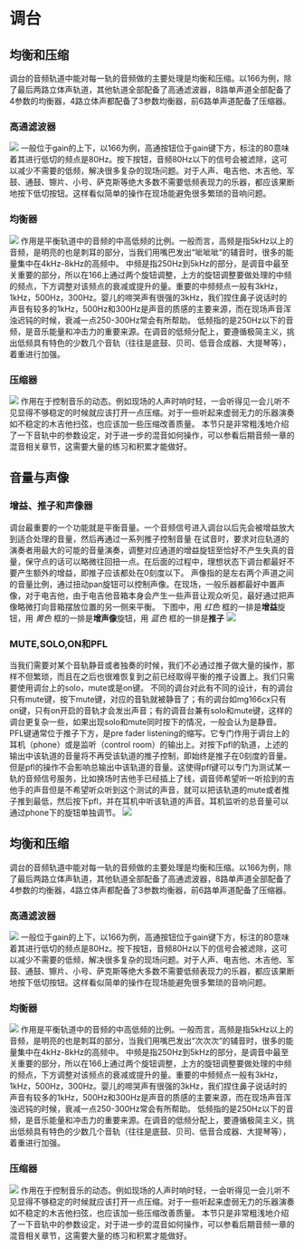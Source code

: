 # 调台

## 均衡和压缩

调台的音频轨道中能对每一轨的音频做的主要处理是均衡和压缩。以166为例，除了最后两路立体声轨道，其他轨道全部配备了高通滤波器，8路单声道全部配备了4参数的均衡器，4路立体声都配备了3参数均衡器，前6路单声道配备了压缩器。
### 高通滤波器
<img src="img/143_1.jpg">
一般位于gain的上下，以166为例，高通按钮位于gain键下方，标注的80意味着其进行低切的频点是80Hz。按下按钮，音频80Hz以下的信号会被滤除，这可以减少不需要的低频，解决很多复杂的现场问题。对于人声、电吉他、木吉他、军鼓、通鼓、镲片、小号、萨克斯等绝大多数不需要低频表现力的乐器，都应该果断地按下低切按钮。这样看似简单的操作在现场能避免很多繁琐的音响问题。

### 均衡器
<img src="img/143_2.jpg">
作用是平衡轨道中的音频的中高低频的比例。一般而言，高频是指5kHz以上的音频，是明亮的也是刺耳的部分，当我们用嘴巴发出“呲呲呲”的辅音时，很多的能量集中在4kHz-8kHz的高频中。
中频是指250Hz到5kHz的部分，是调音中最至关重要的部分，所以在166上通过两个旋钮调整，上方的旋钮调整要做处理的中频的频点，下方调整对该频点的衰减或提升的量。重要的中频频点一般有3kHz，1kHz，500Hz，300Hz。婴儿的啼哭声有很强的3kHz，我们捏住鼻子说话时的声音有较多的1kHz，500Hz和300Hz是声音的质感的主要来源，而在现场声音浑浊迟钝的时候，衰减一点250-300Hz常会有所帮助。
低频指的是250Hz以下的音频，是音乐能量和冲击力的重要来源。在调音的低频分配上，要遵循极简主义，挑出低频具有特色的少数几个音轨（往往是底鼓、贝司、低音合成器、大提琴等），着重进行加强。

### 压缩器
<img src="img/143_3.jpg">
作用在于控制音乐的动态。例如现场的人声时响时轻，一会听得见一会儿听不见显得不够稳定的时候就应该打开一点压缩。对于一些听起来虚弱无力的乐器演奏如不稳定的木吉他扫弦，也应该加一些压缩改善质量。
本节只是非常粗浅地介绍了一下音轨中的参数设定，对于进一步的混音如何操作，可以参看后期音频一章的混音相关章节，这需要大量的练习和积累才能做好。


## 音量与声像
### 增益、推子和声像器
调台最重要的一个功能就是平衡音量。一个音频信号进入调台以后先会被增益放大到适合处理的音量，然后再通过一系列推子控制音量
在试音时，要求对应轨道的演奏者用最大的可能的音量演奏，调整对应通道的增益旋钮至恰好不产生失真的音量，保守点的话可以略微往回扭一点。在后面的过程中，理想状态下调台都最好不要产生额外的增益，即推子应该都处在0刻度以下。
声像指的是左右两个声道之间的音量比例，通过扭动pan旋钮可以控制声像。在现场，一般乐器都最好中置声像，对于电吉他，由于电吉他音箱本身会产生一些声音让观众听见，最好通过把声像略微打向音箱摆放位置的另一侧来平衡。
下图中，用 _红色_ 框的一排是**增益**旋钮，用 _黄色_ 框的一排是**增声像**旋钮，用 _蓝色_ 框的一排是**推子**
<img src="img/142_1.jpg">

### MUTE,SOLO,ON和PFL
当我们需要对某个音轨静音或者独奏的时候，我们不必通过推子做大量的操作，那样不但繁琐，而且在之后也很难恢复到之前已经取得平衡的推子设置上。我们只需要使用调台上的solo，mute或是on键。
不同的调台对此有不同的设计，有的调台只有mute键，按下mute键，对应的音轨就被静音了；有的调台如mg166cx只有on键，只有on开启的音轨才会发出声音；有的调音台兼有solo和mute键，这样的调台更复杂一些，如果出现solo和mute同时按下的情况，一般会认为是静音。
PFL键通常位于推子下方，是pre fader listening的缩写。它专门作用于调台上的耳机（phone）或是监听（control room）的输出上。对按下pfl的轨道，上述的输出中该轨道的音量将不再受该轨道的推子控制，即始终是推子在0刻度的音量。但是pfl的操作不会影响总输出中该轨道的音量。这使得pfl键可以专门为测试某一轨的音频信号服务，比如换场时吉他手已经插上了线，调音师希望听一听拾到的吉他手的声音但是不希望听众听到这个测试的声音，就可以把该轨道的mute或者推子推到最低，然后按下pfl，并在耳机中听该轨道的声音。耳机监听的总音量可以通过phone下的旋钮单独调节。
<img src="img/142_2.jpg" >




## 均衡和压缩
调台的音频轨道中能对每一轨的音频做的主要处理是均衡和压缩。以166为例，除了最后两路立体声轨道，其他轨道全部配备了高通滤波器，8路单声道全部配备了4参数的均衡器，4路立体声都配备了3参数均衡器，前6路单声道配备了压缩器。

### 高通滤波器
<img src="img/143_1.jpg">
一般位于gain的上下，以166为例，高通按钮位于gain键下方，标注的80意味着其进行低切的频点是80Hz。按下按钮，音频80Hz以下的信号会被滤除，这可以减少不需要的低频，解决很多复杂的现场问题。对于人声、电吉他、木吉他、军鼓、通鼓、镲片、小号、萨克斯等绝大多数不需要低频表现力的乐器，都应该果断地按下低切按钮。这样看似简单的操作在现场能避免很多繁琐的音响问题。

### 均衡器
<img src="img/143_2.jpg">
作用是平衡轨道中的音频的中高低频的比例。一般而言，高频是指5kHz以上的音频，是明亮的也是刺耳的部分，当我们用嘴巴发出“次次次”的辅音时，很多的能量集中在4kHz-8kHz的高频中。
中频是指250Hz到5kHz的部分，是调音中最至关重要的部分，所以在166上通过两个旋钮调整，上方的旋钮调整要做处理的中频的频点，下方调整对该频点的衰减或提升的量。重要的中频频点一般有3kHz，1kHz，500Hz，300Hz。婴儿的啼哭声有很强的3kHz，我们捏住鼻子说话时的声音有较多的1kHz，500Hz和300Hz是声音的质感的主要来源，而在现场声音浑浊迟钝的时候，衰减一点250-300Hz常会有所帮助。
低频指的是250Hz以下的音频，是音乐能量和冲击力的重要来源。在调音的低频分配上，要遵循极简主义，挑出低频具有特色的少数几个音轨（往往是底鼓、贝司、低音合成器、大提琴等），着重进行加强。

### 压缩器
<img src="img/143_3.jpg">
作用在于控制音乐的动态。例如现场的人声时响时轻，一会听得见一会儿听不见显得不够稳定的时候就应该打开一点压缩。对于一些听起来虚弱无力的乐器演奏如不稳定的木吉他扫弦，也应该加一些压缩改善质量。
本节只是非常粗浅地介绍了一下音轨中的参数设定，对于进一步的混音如何操作，可以参看后期音频一章的混音相关章节，这需要大量的练习和积累才能做好。
